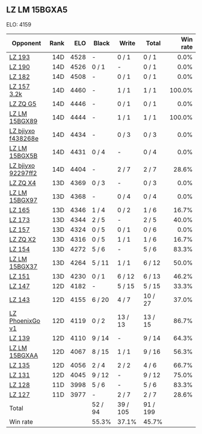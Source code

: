 ## LZ LM 15BGXA5 ##

ELO: 4159

Opponent | Rank | ELO | Black | Write | Total | Win rate
---------|-----:|----:|-------|-------|-------|-------:
[LZ 193](LZ%20193.md) | 14D | 4528 | - | 0 / 1 | 0 / 1 | 0.0%
[LZ 190](LZ%20190.md) | 14D | 4526 | 0 / 1 | - | 0 / 1 | 0.0%
[LZ 182](LZ%20182.md) | 14D | 4508 | - | 0 / 1 | 0 / 1 | 0.0%
[LZ 157 3.2k](LZ%20157%203.2k.md) | 14D | 4460 | - | 1 / 1 | 1 / 1 | 100.0%
[LZ ZQ G5](LZ%20ZQ%20G5.md) | 14D | 4446 | - | 0 / 1 | 0 / 1 | 0.0%
[LZ LM 15BGX89](LZ%20LM%2015BGX89.md) | 14D | 4444 | - | 1 / 1 | 1 / 1 | 100.0%
[LZ bjiyxo f438268e](LZ%20bjiyxo%20f438268e.md) | 14D | 4434 | - | 0 / 3 | 0 / 3 | 0.0%
[LZ LM 15BGX5B](LZ%20LM%2015BGX5B.md) | 14D | 4431 | 0 / 4 | - | 0 / 4 | 0.0%
[LZ bjiyxo 92297ff2](LZ%20bjiyxo%2092297ff2.md) | 14D | 4404 | - | 2 / 7 | 2 / 7 | 28.6%
[LZ ZQ X4](LZ%20ZQ%20X4.md) | 13D | 4369 | 0 / 3 | - | 0 / 3 | 0.0%
[LZ LM 15BGX97](LZ%20LM%2015BGX97.md) | 13D | 4368 | - | 0 / 4 | 0 / 4 | 0.0%
[LZ 165](LZ%20165.md) | 13D | 4346 | 1 / 4 | 0 / 2 | 1 / 6 | 16.7%
[LZ 173](LZ%20173.md) | 13D | 4344 | 2 / 5 | - | 2 / 5 | 40.0%
[LZ 157](LZ%20157.md) | 13D | 4324 | 0 / 5 | 0 / 1 | 0 / 6 | 0.0%
[LZ ZQ X2](LZ%20ZQ%20X2.md) | 13D | 4316 | 0 / 5 | 1 / 1 | 1 / 6 | 16.7%
[LZ 154](LZ%20154.md) | 13D | 4272 | 5 / 6 | - | 5 / 6 | 83.3%
[LZ LM 15BGX37](LZ%20LM%2015BGX37.md) | 13D | 4264 | 5 / 11 | 1 / 1 | 6 / 12 | 50.0%
[LZ 151](LZ%20151.md) | 13D | 4230 | 0 / 1 | 6 / 12 | 6 / 13 | 46.2%
[LZ 147](LZ%20147.md) | 12D | 4182 | - | 5 / 15 | 5 / 15 | 33.3%
[LZ 143](LZ%20143.md) | 12D | 4155 | 6 / 20 | 4 / 7 | 10 / 27 | 37.0%
[LZ PhoenixGo v1](LZ%20PhoenixGo%20v1.md) | 12D | 4119 | 0 / 2 | 13 / 13 | 13 / 15 | 86.7%
[LZ 139](LZ%20139.md) | 12D | 4110 | 9 / 14 | - | 9 / 14 | 64.3%
[LZ LM 15BGXAA](LZ%20LM%2015BGXAA.md) | 12D | 4067 | 8 / 15 | 1 / 1 | 9 / 16 | 56.3%
[LZ 135](LZ%20135.md) | 12D | 4056 | 2 / 4 | 2 / 2 | 4 / 6 | 66.7%
[LZ 131](LZ%20131.md) | 12D | 4045 | 9 / 12 | - | 9 / 12 | 75.0%
[LZ 128](LZ%20128.md) | 11D | 3998 | 5 / 6 | - | 5 / 6 | 83.3%
[LZ 127](LZ%20127.md) | 11D | 3977 | - | 2 / 7 | 2 / 7 | 28.6%
Total | | | 52 / 94 | 39 / 105 | 91 / 199 | 
Win rate| | | 55.3% | 37.1% | 45.7% | 
